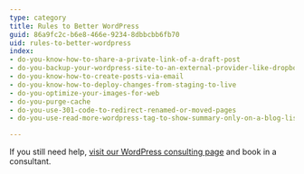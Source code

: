 ```yaml
---
type: category
title: Rules to Better WordPress
guid: 86a9fc2c-b6e8-466e-9234-8dbbcbb6fb70
uid: rules-to-better-wordpress
index:
- do-you-know-how-to-share-a-private-link-of-a-draft-post
- do-you-backup-your-wordpress-site-to-an-external-provider-like-dropbox
- do-you-know-how-to-create-posts-via-email
- do-you-know-how-to-deploy-changes-from-staging-to-live
- do-you-optimize-your-images-for-web
- do-you-purge-cache
- do-you-use-301-code-to-redirect-renamed-or-moved-pages
- do-you-use-read-more-wordpress-tag-to-show-summary-only-on-a-blog-list

---
```

<p>​If you still need help,&#160;<a href="https&#58;//www.ssw.com.au/ssw/Consulting/WordPress.aspx">visit our WordPress consulting page​</a>​&#160;and book in&#160;a consultant.​​<br></p>


